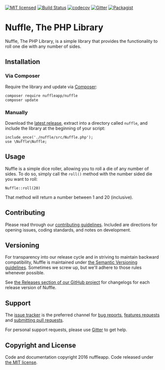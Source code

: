 [![MIT licensed](https://img.shields.io/badge/license-MIT-blue.svg)](LICENSE) [![Build Status](https://travis-ci.org/nuffleapp/nuffle-php.svg?branch=master)](https://travis-ci.org/nuffleapp/nuffle-php) [![codecov](https://codecov.io/gh/nuffleapp/nuffle-php/branch/master/graph/badge.svg)](https://codecov.io/gh/nuffleapp/nuffle-php) [![Gitter](https://badges.gitter.im/nuffleapp/nuffle-php.svg)](https://gitter.im/nuffleapp/nuffle-php?utm_source=badge&utm_medium=badge&utm_campaign=pr-badge&utm_content=body_badge) [![Packagist](https://img.shields.io/packagist/v/nuffleapp/nuffle.svg?maxAge=2592000)](https://packagist.org/packages/nuffleapp/nuffle)


# Nuffle, The PHP Library

Nuffle, The PHP Library, is a simple library that provides the functionality to roll one die with any number of sides.


## Installation

### Via Composer

Require the library and update via [Composer](https://getcomposer.org/):

```
composer require nuffleapp/nuffle
composer update
```

### Manually

Download the [latest release](https://github.com/nuffleapp/nuffle-php/archive/master.zip), extract into a directory called `nuffle`, and include the library at the beginning of your script:

```
include_once('./nuffle/src/Nuffle.php');
use \Nuffle\Nuffle;
```

## Usage

Nuffle is a simple dice roller, allowing you to roll a die of any number of sides. To do so, simply call the `roll()` method with the number sided die you want to roll:

```
Nuffle::roll(20)
```

That method will return a number between 1 and 20 (inclusive).


## Contributing

Please read through our [contributing guidelines](CONTRIBUTING.md). Included are directions for opening issues, coding standards, and notes on development.


## Versioning

For transparency into our release cycle and in striving to maintain backward compatibility, Nuffle is maintained under [the Semantic Versioning guidelines](http://semver.org/). Sometimes we screw up, but we'll adhere to those rules whenever possible.

See [the Releases section of our GitHub project](https://github.com/nuffleapp/nuffle-php/releases) for changelogs for each release version of Nuffle.


## Support

The [issue tracker](https://github.com/nuffleapp/nuffle-php/issues) is
the preferred channel for [bug reports](#bug-reports), [features requests](#feature-requests)
and [submitting pull requests](#pull-requests).

For personal support requests, please use [Gitter](https://gitter.im/nuffleapp/nuffle-php) to get help.


## Copyright and License

Code and documentation copyright 2016 nuffleapp. Code released under [the MIT license](LICENSE).
